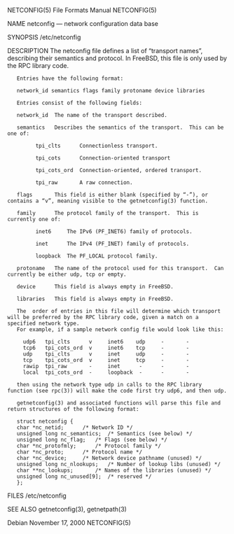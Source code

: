 NETCONFIG(5)							      File Formats Manual							  NETCONFIG(5)

NAME
       netconfig — network configuration data base

SYNOPSIS
       /etc/netconfig

DESCRIPTION
       The netconfig file defines a list of “transport names”, describing their semantics and protocol.	 In FreeBSD, this file is only used by the RPC library
       code.

       Entries have the following format:

       network_id semantics flags family protoname device libraries

       Entries consist of the following fields:

       network_id  The name of the transport described.

       semantics   Describes the semantics of the transport.  This can be one of:

			 tpi_clts      Connectionless transport.

			 tpi_cots      Connection-oriented transport

			 tpi_cots_ord  Connection-oriented, ordered transport.

			 tpi_raw       A raw connection.

       flags	   This field is either blank (specified by “-”), or contains a “v”, meaning visible to the getnetconfig(3) function.

       family	   The protocol family of the transport.  This is currently one of:

			 inet6	   The IPv6 (PF_INET6) family of protocols.

			 inet	   The IPv4 (PF_INET) family of protocols.

			 loopback  The PF_LOCAL protocol family.

       protoname   The name of the protocol used for this transport.  Can currently be either udp, tcp or empty.

       device	   This field is always empty in FreeBSD.

       libraries   This field is always empty in FreeBSD.

       The  order of entries in this file will determine which transport will be preferred by the RPC library code, given a match on a specified network type.
       For example, if a sample network config file would look like this:

	     udp6	tpi_clts      v	    inet6    udp     -	     -
	     tcp6	tpi_cots_ord  v	    inet6    tcp     -	     -
	     udp	tpi_clts      v	    inet     udp     -	     -
	     tcp	tpi_cots_ord  v	    inet     tcp     -	     -
	     rawip	tpi_raw	      -	    inet      -	     -	     -
	     local	tpi_cots_ord  -	    loopback  -	     -	     -

       then using the network type udp in calls to the RPC library function (see rpc(3)) will make the code first try udp6, and then udp.

       getnetconfig(3) and associated functions will parse this file and return structures of the following format:

       struct netconfig {
	   char *nc_netid;		/* Network ID */
	   unsigned long nc_semantics;	/* Semantics (see below) */
	   unsigned long nc_flag;	/* Flags (see below) */
	   char *nc_protofmly;		/* Protocol family */
	   char *nc_proto;		/* Protocol name */
	   char *nc_device;		/* Network device pathname (unused) */
	   unsigned long nc_nlookups;	/* Number of lookup libs (unused) */
	   char **nc_lookups;		/* Names of the libraries (unused) */
	   unsigned long nc_unused[9];	/* reserved */
       };

FILES
       /etc/netconfig

SEE ALSO
       getnetconfig(3), getnetpath(3)

Debian								       November 17, 2000							  NETCONFIG(5)
